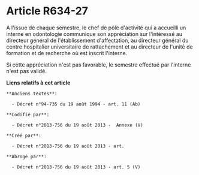 # Article R634-27

A l'issue de chaque semestre, le chef de pôle d'activité qui a accueilli un interne en odontologie communique son
appréciation sur l'intéressé au directeur général de l'établissement d'affectation, au directeur général du centre
hospitalier universitaire de rattachement et au directeur de l'unité de formation et de recherche où est inscrit l'interne.

Si cette appréciation n'est pas favorable, le semestre effectué par l'interne n'est pas validé.

**Liens relatifs à cet article**

	**Anciens textes**:

	  - Décret n°94-735 du 19 août 1994 - art. 11 (Ab)

	**Codifié par**:

	  - Décret n°2013-756 du 19 août 2013 -  Annexe (V)

	**Créé par**:

	  - Décret n°2013-756 du 19 août 2013 - art.

	**Abrogé par**:

	  - Décret n°2013-756 du 19 août 2013 - art. 5 (V)
